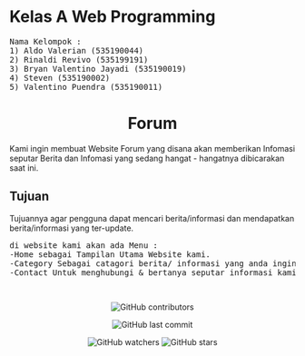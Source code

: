 <h1>Kelas A Web Programming</h1>

<pre>
Nama Kelompok :
1) Aldo Valerian (535190044)
2) Rinaldi Revivo (535199191)
3) Bryan Valentino Jayadi (535190019)
4) Steven (535190002)
5) Valentino Puendra (535190011)
</pre>

<h1 align="center">Forum</h1> 

<p>Kami ingin membuat Website Forum yang disana akan memberikan Infomasi seputar Berita dan Infomasi yang sedang hangat - hangatnya dibicarakan saat ini.</p>

<h2>Tujuan</h2>
<p>Tujuannya agar pengguna dapat mencari berita/informasi dan mendapatkan berita/informasi yang ter-update.</p>

<pre>
di website kami akan ada Menu :
-Home sebagai Tampilan Utama Website kami.
-Category Sebagai catagori berita/ informasi yang anda inginkan.
-Contact Untuk menghubungi & bertanya seputar informasi kami serta email dan contak aktif yang dapat menghubungi kami.</p>
</pre>

<p align="center">
<img alt="GitHub contributors" src="https://img.shields.io/github/contributors/A-WebProgramming/Forum?style=plastic">
</p>

<p align="center">
<img alt="GitHub last commit" src="https://img.shields.io/github/last-commit/A-WebProgramming/Forum">
</p>

<p align="center">
<img alt="GitHub watchers" src="https://img.shields.io/github/watchers/A-WebProgramming/Forum?style=social">
<img alt="GitHub stars" src="https://img.shields.io/github/stars/A-WebProgramming/Forum?style=social">
</p>
